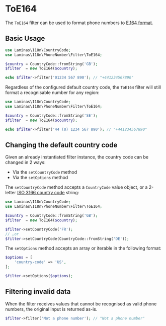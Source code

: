 # ToE164

The `ToE164` filter can be used to format phone numbers to [E.164 format](https://en.wikipedia.org/wiki/E.164).

## Basic Usage

```php
use Laminas\I18n\CountryCode;
use Laminas\I18n\PhoneNumber\Filter\ToE164;

$country = CountryCode::fromString('GB');
$filter  = new ToE164($country);

echo $filter->filter('01234 567 890'); // "+441234567890"
```

Regardless of the configured default country code, the `ToE164` filter will still format a recognisable number for any region:

```php
use Laminas\I18n\CountryCode;
use Laminas\I18n\PhoneNumber\Filter\ToE164;

$country = CountryCode::fromString('SE');
$filter  = new ToE164($country);

echo $filter->filter('44 (0) 1234 567 890'); // "+441234567890"
```

## Changing the default country code

Given an already instantiated filter instance, the country code can be changed in 2 ways:

- Via the `setCountryCode` method
- Via the `setOptions` method

The `setCountryCode` method accepts a `CountryCode` value object, or a 2-letter [ISO 3166 country code](https://en.wikipedia.org/wiki/List_of_ISO_3166_country_codes) string:

```php
use Laminas\I18n\CountryCode;
use Laminas\I18n\PhoneNumber\Filter\ToE164;

$country = CountryCode::fromString('GB');
$filter  = new ToE164($country);

$filter->setCountryCode('FR');
// …or
$filter->setCountryCode(CountryCode::fromString('DE'));
```

The `setOptions` method accepts an array or iterable in the following format:

```php
$options = [
    'country-code' => 'US',
];

$filter->setOptions($options);
```

## Filtering invalid data

When the filter receives values that cannot be recognised as valid phone numbers, the original input is returned as-is.

```php
$filter->filter('Not a phone number'); // "Not a phone number"
```
